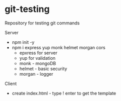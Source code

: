 # git-testing
Repository for testing git commands

Server
- npm init -y
- npm i express yup monk helmet morgan cors
    - epxress for server
    - yup for validation
    - monk - mongoDB
    - helmet - basic security
    - morgan - logger

Client
- create index.html - type ! enter to get the template